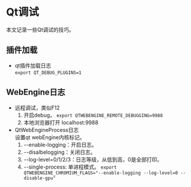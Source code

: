 # Qt调试

本文记录一些Qt调试的技巧。

## 插件加载
* qt插件加载日志  
`export QT_DEBUG_PLUGINS=1`

## WebEngine日志
* 远程调试，类似F12  
  1. 开启debug， `export QTWEBENGINE_REMOTE_DEBUGGING=9988`
  2. 本地浏览器打开 localhost:9988
* QtWebEngineProcess日志  
  设置qt webEngine内核标记。
  1. --enable-logging：开启日志。
  2. --disalbelogging：关闭日志。
  3. --log-level=0/1/2/3：日志等级，从低到高，0是全部打印。
  4. --single-process: 单进程模式。
 `export QTWEBENGINE_CHROMIUM_FLAGS="--enable-logging --log-level=0 --disable-gpu"`
 
 